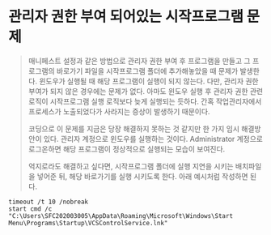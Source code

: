 # 관리자 권한 부여 되어있는 시작프로그램 문제

> 매니페스트 설정과 같은 방법으로 관리자 권한 부여 후 프로그램을 만들고 그 프로그램의 바로가기 파일을 시작프로그램 폴더에 추가해놓았을 때 문제가 발생한다. 윈도우가 실행될 때 해당 프로그램이 실행이 되지 않는다. 다만, 관리자 권한 부여가 되지 않은 경우에는 문제가 없다. 아마도 윈도우 실행  후 관리자 권한 관련 로직이 시작프로그램 실행 로직보다 늦게 실행되는 듯하다. 간혹 작업관리자에서 프로세스가 노출되었다가 사라지는 증상이 발생하기 때문이다.
>
> 코딩으로 이 문제를 지금은 당장 해결하지 못하는 것 같지만 한 가지 임시 해결방안이 있다.  관리자 계정으로 윈도우를 실행하는 것이다. Administrator 계정으로 로그온하면 해당 프로그램이  정상적으로 실행되는 모습이 보여진다.
>
> 억지로라도 해결하고 싶다면, 시작프로그램 폴더에 실행 지연을 시키는 배치파일을 넣어준 뒤, 해당 바로가기를 실행 시키도록 한다. 아래 예시처럼 작성하면 된다.

```shell
timeout /t 10 /nobreak
start cmd /c "C:\Users\SFC202003005\AppData\Roaming\Microsoft\Windows\Start Menu\Programs\Startup\VCSControlService.lnk"
```


